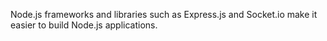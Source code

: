 Node.js frameworks and libraries such as Express.js and Socket.io make it easier to build Node.js applications.